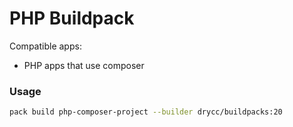 # PHP Buildpack

Compatible apps:
- PHP apps that use composer

### Usage

```bash
pack build php-composer-project --builder drycc/buildpacks:20
```